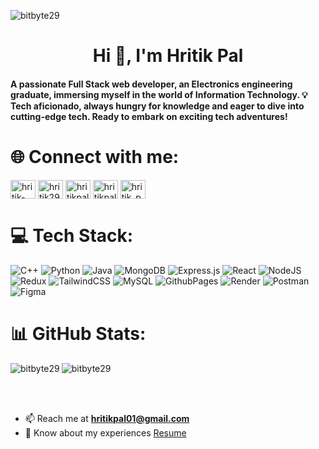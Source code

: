 
<p align="left"> <img src="https://komarev.com/ghpvc/?username=bitbyte29&label=Profile%20views&color=0e75b6&style=flat" alt="bitbyte29" /> </p>

<h1 align="center">Hi 👋, I'm Hritik Pal</h1>
<h4 align="left">A passionate Full Stack web developer, an Electronics engineering graduate, immersing myself in the world of Information Technology. 💡 Tech aficionado, always hungry for knowledge and eager to dive into cutting-edge tech. Ready to embark on exciting tech adventures!</h4>


# 🌐 Connect with me:
<p align="left">
<a href="https://linkedin.com/in/hritik-pal-472550190" target="blank"><img align="center" src="https://raw.githubusercontent.com/rahuldkjain/github-profile-readme-generator/master/src/images/icons/Social/linked-in-alt.svg" alt="hritik-pal-472550190" height="30" width="40" /></a>
<a href="https://www.leetcode.com/hritik29" target="blank"><img align="center" src="https://raw.githubusercontent.com/rahuldkjain/github-profile-readme-generator/master/src/images/icons/Social/leet-code.svg" alt="hritik29" height="30" width="40" /></a>
<a href="https://www.hackerrank.com/hritikpal01" target="blank"><img align="center" src="https://raw.githubusercontent.com/rahuldkjain/github-profile-readme-generator/master/src/images/icons/Social/hackerrank.svg" alt="hritikpal01" height="30" width="40" /></a>
<a href="https://auth.geeksforgeeks.org/user/hritikpal01" target="blank"><img align="center" src="https://raw.githubusercontent.com/rahuldkjain/github-profile-readme-generator/master/src/images/icons/Social/geeks-for-geeks.svg" alt="hritikpal01" height="30" width="40" /></a>
<a href="https://instagram.com/hritik_pal_932" target="blank"><img align="center" src="https://raw.githubusercontent.com/rahuldkjain/github-profile-readme-generator/master/src/images/icons/Social/instagram.svg" alt="hritik_pal_932" height="30" width="40" /></a>
</p>

# 💻 Tech Stack:
![C++](https://img.shields.io/badge/c++-%2300599C.svg?style=flat-square&logo=c%2B%2B&logoColor=white) ![Python](https://img.shields.io/badge/python-3670A0?style=flat-square&logo=python&logoColor=ffdd54) ![Java](https://img.shields.io/badge/java-%23ED8B00.svg?style=flat-square&logo=openjdk&logoColor=white) ![MongoDB](https://img.shields.io/badge/MongoDB-%234ea94b.svg?style=flat-square&logo=mongodb&logoColor=white) ![Express.js](https://img.shields.io/badge/express.js-%23404d59.svg?style=flat-square&logo=express&logoColor=%2361DAFB) ![React](https://img.shields.io/badge/react-%2320232a.svg?style=flat-square&logo=react&logoColor=%2361DAFB) ![NodeJS](https://img.shields.io/badge/node.js-6DA55F?style=flat-square&logo=node.js&logoColor=white) ![Redux](https://img.shields.io/badge/redux-%23593d88.svg?style=flat-square&logo=redux&logoColor=white) ![TailwindCSS](https://img.shields.io/badge/tailwindcss-%2338B2AC.svg?style=flat-square&logo=tailwind-css&logoColor=white) ![MySQL](https://img.shields.io/badge/mysql-%2300000f.svg?style=flat-square&logo=mysql&logoColor=white) ![GithubPages](https://img.shields.io/badge/github%20pages-121013?style=flat-square&logo=github&logoColor=white) ![Render](https://img.shields.io/badge/Render-%46E3B7.svg?style=flat-square&logo=render&logoColor=white) ![Postman](https://img.shields.io/badge/Postman-FF6C37?style=flat-square&logo=postman&logoColor=white) ![Figma](https://img.shields.io/badge/figma-%23F24E1E.svg?style=flat-square&logo=figma&logoColor=white)



# 📊 GitHub Stats:
<p><img align="left" src="https://github-readme-stats.vercel.app/api?username=bitbyte29&show_icons=true&theme=dark&locale=en" alt="bitbyte29" /></p>
<p><img align="center" src="https://github-readme-stats.vercel.app/api/top-langs?username=bitbyte29&show_icons=true&theme=dark&locale=en&layout=compact" alt="bitbyte29" /></p><br/>
<br/>

- 📫 Reach me at **hritikpal01@gmail.com**
- 📄 Know about my experiences [Resume](https://drive.google.com/file/d/1-TuCpEdjvw3kcqt8EF5GoBZhSjr1rTic/view?usp=sharing)

